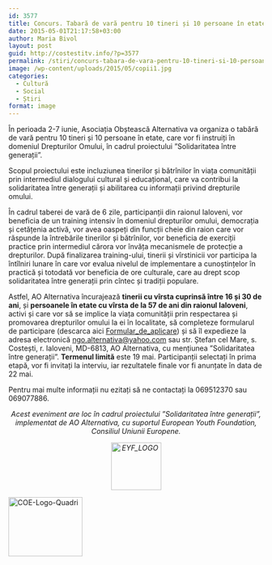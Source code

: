 ```yaml
---
id: 3577
title: Concurs. Tabară de vară pentru 10 tineri și 10 persoane în etate din raionul Ialoveni.
date: 2015-05-01T21:17:58+03:00
author: Maria Bivol
layout: post
guid: http://costestitv.info/?p=3577
permalink: /stiri/concurs-tabara-de-vara-pentru-10-tineri-si-10-persoane-in-etate-din-raionul-ialoveni/
image: /wp-content/uploads/2015/05/copii1.jpg
categories:
  - Cultură
  - Social
  - Știri
format: image
---
```

În perioada 2-7 iunie, Asociația Obștească Alternativa va organiza o tabără de vară pentru 10 tineri și 10 persoane în etate, care vor fi instruiți în domeniul Drepturilor Omului, în cadrul proiectului ”Solidaritatea între generații”.

Scopul proiectului este incluziunea tinerilor și bătrînilor în viața comunității prin intermediul dialogului cultural și educațional, care va contribui la solidaritatea între generații și abilitarea cu informații privind drepturile omului.

În cadrul taberei de vară de 6 zile, participanții din raionul Ialoveni, vor beneficia de un training intensiv în domeniul drepturilor omului, democrația și cetățenia activă, vor avea oaspeți din funcții cheie din raion care vor răspunde la întrebările tinerilor și bătrînilor, vor beneficia de exerciții practice prin intermediul cărora vor învăța mecanismele de protecție a drepturilor. După finalizarea training-ului, tinerii și vîrstinicii vor participa la întîlniri lunare în care vor evalua nivelul de implementare a cunoștințelor în practică și totodată vor beneficia de ore culturale, care au drept scop solidaritatea între generații prin cîntec și tradiții populare.

Astfel, AO Alternativa încurajează **tinerii cu vîrsta cuprinsă între 16 și 30 de ani**, și **persoanele în etate cu vîrsta de la 57 de ani din raionul Ialoveni**, activi și care vor să se implice la viața comunității prin respectarea și promovarea drepturilor omului la ei în localitate, să completeze formularul de participare (descarca aici [Formular\_de\_aplicare](/wp-content/uploads/2015/05/Formular_de_aplicare.docx)) și să îl expedieze la adresa electronică <ngo.alternativa@yahoo.com> sau str. Ștefan cel Mare, s. Costești, r. Ialoveni, MD-6813, AO Alternativa, cu mențiunea ”Solidaritatea între generații”. **Termenul limită** este 19 mai. Participanții selectați în prima etapă, vor fi invitați la interviu, iar rezultatele finale vor fi anunțate în data de 22 mai.

Pentru mai multe informații nu ezitați să ne contactați la 069512370 sau 069077886.

<p style="text-align: center;">
  <em>Acest eveniment are loc în cadrul proiectului ”Solidaritatea între generații”, implementat de AO Alternativa, cu suportul European Youth Foundation, Consiliul Uniunii Europene.</em>
</p>

<p style="text-align: center;">
  <em><a href="/wp-content/uploads/2015/05/EYF_LOGO.png"><img class="  wp-image-3575 alignright" src="/wp-content/uploads/2015/05/EYF_LOGO-300x286.png" alt="EYF_LOGO" width="99" height="94" srcset="http://costestitv.ddev.local/wp-content/uploads/2015/05/EYF_LOGO-300x286.png 300w, http://costestitv.ddev.local/wp-content/uploads/2015/05/EYF_LOGO.png 374w" sizes="(max-width: 99px) 100vw, 99px" /></a></em>
</p>

<p style="text-align: left;">
  <a href="/wp-content/uploads/2015/05/COE-Logo-Quadri.png"><img class="alignleft  wp-image-3574" src="/wp-content/uploads/2015/05/COE-Logo-Quadri-300x240.png" alt="COE-Logo-Quadri" width="146" height="117" srcset="http://costestitv.ddev.local/wp-content/uploads/2015/05/COE-Logo-Quadri-300x240.png 300w, http://costestitv.ddev.local/wp-content/uploads/2015/05/COE-Logo-Quadri-45x35.png 45w, http://costestitv.ddev.local/wp-content/uploads/2015/05/COE-Logo-Quadri.png 354w" sizes="(max-width: 146px) 100vw, 146px" /></a>
</p>